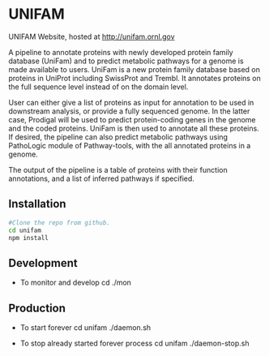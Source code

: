 # UNIFAM

UNIFAM Website, hosted at http://unifam.ornl.gov

A pipeline to annotate proteins with newly developed protein family database (UniFam) and to predict metabolic pathways for a genome is made available to users. UniFam is a new protein family database based on proteins in UniProt including SwissProt and Trembl. It annotates proteins on the full sequence level instead of on the domain level.

User can either give a list of proteins as input for annotation to be used in downstream analysis, or provide a fully sequenced genome. In the latter case, Prodigal will be used to predict protein-coding genes in the genome and the coded proteins. UniFam is then used to annotate all these proteins. If desired, the pipeline can also predict metabolic pathways using PathoLogic module of Pathway-tools, with the all annotated proteins in a genome.

The output of the pipeline is a table of proteins with their function annotations, and a list of inferred pathways if specified.

## Installation
```bash
#Clone the repo from github.
cd unifam
npm install
```

## Development

* To monitor and develop
	cd <development dir>
	./mon

## Production

* To start forever
	cd unifam
	./daemon.sh

* To stop already started forever process
	cd unifam
	./daemon-stop.sh

